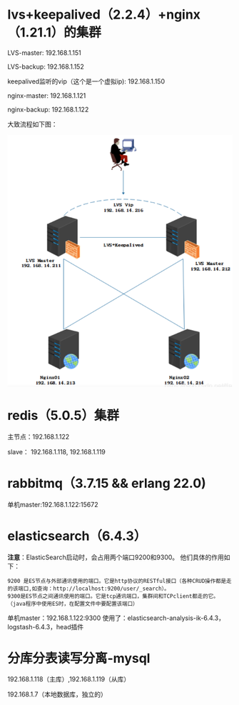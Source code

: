 # lvs+keepalived（2.2.4）+nginx（1.21.1）的集群

LVS-master: 192.168.1.151

LVS-backup: 192.168.1.152

keepalived监听的vip（这个是一个虚拟ip): 192.168.1.150

nginx-master: 192.168.1.121

nginx-backup: 192.168.1.122

大致流程如下图：

 <img src="pictures/现有的第三方服务的虚拟机ip.assets/image-20211005234420046.png" alt="image-20211005234420046" style="zoom:80%;" />

# redis（5.0.5）集群

主节点：192.168.1.122

slave： 192.168.1.118, 192.168.1.119

# rabbitmq（3.7.15 && erlang 22.0)

单机master:192.168.1.122:15672

# elasticsearch（6.4.3）

**注意**：ElasticSearch启动时，会占用两个端口9200和9300。
他们具体的作用如下：

    9200 是ES节点与外部通讯使用的端口。它是http协议的RESTful接口（各种CRUD操作都是走的该端口,如查询：http://localhost:9200/user/_search）。
    9300是ES节点之间通讯使用的端口。它是tcp通讯端口，集群间和TCPclient都走的它。（java程序中使用ES时，在配置文件中要配置该端口）

单机master：192.168.1.122:9300
使用了：elasticsearch-analysis-ik-6.4.3，logstash-6.4.3，head插件

# 分库分表读写分离-mysql

192.168.1.118（主库）,192.168.1.119（从库） 

192.168.1.7（本地数据库，独立的）

